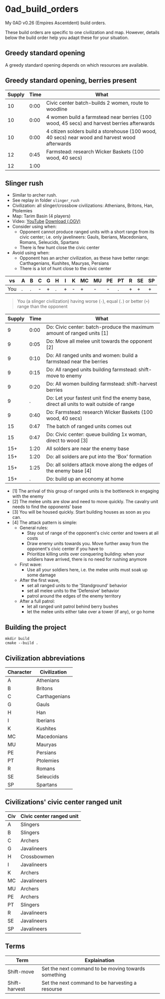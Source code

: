 # 0ad_build_orders

My 0AD v0.26 (Empires Ascentdent) build orders.

These build orders are specific to one civilization and map.
However, details below the build order help you adapt these
for your situation.

## Greedy standard opening

A greedy standard opening depends on which resources are available.

## Greedy standard opening, berries present

Supply|Time|What
------|----|--------------------------------------------------------------------
10    |0:00|Civic center batch-builds 2 women, route to woodline
10    |0:00|4 women build a farmstead near berries (100 wood, 45 secs) and harvest berries afterwards
10    |0:00|4 citizen solders build a storehouse (100 wood, 40 secs)  near wood and harvest wood afterwards
12    |0:45|Farmstead: research Wicker Baskets (100 wood, 40 secs)
12    |1:00|

## Slinger rush

 * Similar to archer rush.
 * See replay in folder `slinger_rush`
 * Civilization: all slinger/crossbow civilizations:
   Athenians, Britons, Han, Ptolemies
 * Map: Tarim Basin (4 players)
 * Video: [YouTube](https://youtu.be/S2xf2a2Vrc8) [Download (.OGV)](https://richelbilderbeek.nl/0ad_a26_slinger_rush.ogv)
 * Consider using when:
   * Opponent cannot produce ranged units with a short range 
     from its civic center; i.e. only javelineers: 
     Gauls, Iberians, Macedonians, Romans, Seleucids, Spartans
   * There is few hunt close the civic center
 * Avoid using when:
   * Opponent has an archer civilization, as these have better range: 
     Carthagenians, Kushites, Mauryas, Persians
   * There is a lot of hunt close to the civic center

vs |A  |B  |C  |G  |H  |I  |K  |MC |MU |PE |PT |R  |SE |SP 
---|---|---|---|---|---|---|---|---|---|---|---|---|---|---
You|.  |.  |-  |+  |.  |+  |-  |+  |-  |-  |.  |+  |+  |+

> You (a slinger civilization) having worse (`-`), equal (`.`) or
> better (`+`) range than the opponent

Supply|Time|What
------|----|--------------------------------------------------------------------
9     |0:00|Do: Civic center: batch-produce the maximum amount of ranged units [1]
9     |0:05|Do: Move all melee unit towards the opponent [2]
9     |0:10|Do: All ranged units and women: build a farmstead near the berries
9     |0:15|Do: All ranged units building farmstead: shift-move to enemy
9     |0:20|Do: All women building farmstead: shift-harvest berries
9     |   .|Do: Let your fastest unit find the enemy base, direct all units to wait outside of range
9     |0:40|Do: Farmstead: research Wicker Baskets (100 wood, 40 secs)
15    |0:47|The batch of ranged units comes out
15    |0:47|Do: Civic center: queue building 1x woman, direct to wood [3]
15+   |1:20|All solders are near the enemy base
15+   |1:20|Do: all solders are put into the 'Box' formation
15+   |1:25|Do: all solders attack move along the edges of the enemy base [4]
15+   |   .|Do: build up an economy at home

 * [1] The arrival of this group of ranged units is the bottleneck 
   in engaging with the enemy
 * [2] The melee units are slow and need to move quickly.
       The cavalry unit needs to find the opponents' base
 * [3] You will be housed quickly. Start building houses as soon as you can.
 * [4] The attack pattern is simple:
   * General rules:
     * Stay out of range of the opponent's civic center and towers at all costs
     * Draw enemy units towards you. Move further away from the opponent's civic
       center if you have to
     * Prioritize killing units over conquering building: when your soldiers
       have arrived, there is no need for rushing anymore
   * First wave:
     * Use all your soldiers here, i.e. the melee units must soak up some damage
   * After the first wave, 
     * set all ranged units to the 'Standground' behavior
     * set all melee units to the 'Defensive' behavior
     * patrol around the edges of the enemy territory
   * After a full patrol:
     * let all ranged unit patrol behind berry bushes
     * let the melee units either take over a tower (if any), or go home

## Building the project

```
mkdir build
cmake --build .
```

## Civilization abbreviations

Character|Civilization
---------|------------
A |Athenians
B |Britons
C |Carthagenians 
G |Gauls
H |Han
I |Iberians
K |Kushites 
MC|Macedonians
MU|Mauryas 
PE|Persians
PT|Ptolemies
R |Romans
SE|Seleucids
SP|Spartans

## Civilizations' civic center ranged unit

Civ|Civic center ranged unit
---|------------------------
A  |Slingers
B  |Slingers
C  |Archers
G  |Javalineers
H  |Crossbowmen
I  |Javalineers
K  |Archers
MC |Javalineers
MU |Archers
PE |Archers
PT |Slingers
R  |Javalineers
SE |Javalineers
SP |Javalineers

## Terms

Term         |Explaination
-------------|----------------------------------------------------
Shift-move   |Set the next command to be moving towards something
Shift-harvest|Set the next command to be harvesting a resourse
